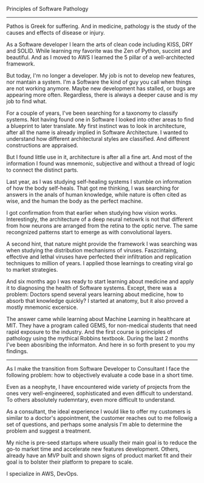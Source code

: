 Principles of Software Pathology

------------------------------------------------------------------------------


Pathos is Greek for suffering. 
And in medicine, pathology is the study of the causes and effects of disease or injury. 

As a Software developer I learn the arts of clean code including KISS, DRY and SOLID.
While learning my favorite was the Zen of Python, succint and beautiful.
And as I moved to AWS I learned the 5 pillar of a well-architected framework.

But today, I'm no longer a developer. 
My job is not to develop new features, nor mantain a system.
I'm a Software the kind of guy you call when things are not working anymore.
Maybe new development has stalled, or bugs are appearing more often.
Regardless, there is always a deeper cause and is my job to find what.

For a couple of years, I've been searching for a taxonomy to classify systems.
Not having found one in Software I looked into other areas to find a blueprint
to later translate. 
My first instinct was to look in architecture, 
after all the name is already implied in Software Architecture.
I wanted to understand how different architectural styles are classified.
And different constructions are appraised.

But I found little use in it, architecture is after all a fine art.
And most of the information I found was mnemonic, subjective and without a thread 
of logic to connect the distinct parts.

Last year, as I was studying self-healing systems I stumble on information of how 
the body self-heals. That got me thinking, I was searching for answers in the anals of human knowledge, while nature is often cited as wise, and the human the body as the perfect machine.

I got confirmation from that earlier when studying how vision works.
Interestingly, the architecture of a deep neural netowrk 
is not that different from how neurons are arranged from the retina to the optic nerve.
The same recongnized patterns start to emerge as with convolutional layers.


A second hint, that nature might provide the framework I was searching 
was when studying the distribution mechanisms of viruses.
Faszcintaing, effective and lethal viruses have perfected their infiltration and
replication techniques to million of years. 
I applied those learnings to creating viral go to market strategies.

And six months ago I was ready to start learning about medicine and apply 
it to diagnosing the health of Software systems. Except, there was a problem:
Doctors spend several years learning about medicine, how to absorb that knowledge quickly? I started at anatomy, but it also proved a mostly mnemonic excersice.

The answer came while learning about Machine Learning in healthcare at MIT.
They have a program called GEMS, for non-medical students that need rapid exposure to the industry.
And the first course is principles of pathology using the mythical Robbins textbook.
During the last 2 months I've been abosribing the informaton.
And here in so forth present to you my findings.

------------------------------------------------------------------------------

As I make the transition from Software Developer to Consultant
I face the following problem: how to objectively evaluate a code base in a short time.

Even as a neophyte, I have encountered wide variety of projects
from the ones very well-engineered, sophisticated and even difficult to understand.
To others absolutely rudemntary, even more difficult to understand.

As a consultant, the ideal experience I would like to offer my customers
is similar to a doctor's appointment, the customer reaches out to me
followig a set of questions, and perhaps some analysis
I'm able to determine the problem and suggest a treatment.

My niche is pre-seed startups where usually their main goal 
is to reduce the go-to market time and accelerate new features development.
Others, already have an MVP built and shown signs of product market fit and 
their goal is to bolster their platform to prepare to scale.

I specialize in AWS, DevOps. 


 

